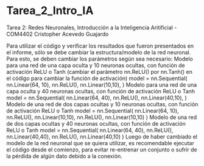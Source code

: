 # Tarea_2_Intro_IA
Tarea 2: Redes Neuronales, Introducción a la Inteligencia Aritificial - COM4402
Cristopher Acevedo Guajardo

Para utilizar el código y verificar los resultados que fueron presentados en el informe, sólo se debe cambiar la estructura/modelo de la red neuronal.
Para esto, se deben cambiar los parámetros según sea necesario:
Modelo para una red de una capa oculta y 10 neuronas ocultas, con función de activación ReLU o Tanh (cambiar el parámetro nn.ReLU() por nn.Tanh() en el código para cambiar la función de activación)
model = nn.Sequential(
          nn.Linear(64, 10),
          nn.ReLU(),
          nn.Linear(10,10),
        )
Modelo para una red de una capa oculta y 40 neuronas ocultas, con función de activación ReLU o Tanh
model = nn.Sequential(
          nn.Linear(64, 40),
          nn.ReLU(),
          nn.Linear(40,10),
        )
Modelo de una red de dos capas ocultas y 10 neuronas ocultas, con función de activación ReLU o Tanh
model = nn.Sequential(
          nn.Linear(64, 10),
          nn.ReLU(),
          nn.Linear(10,10),
          nn.ReLU(),
          nn.Linear(10,10)
        )
Modelo de una red de dos capas ocultas y 40 neuronas ocultas, con función de activación ReLU o Tanh
model = nn.Sequential(
          nn.Linear(64, 40),
          nn.ReLU(),
          nn.Linear(40,40),
          nn.ReLU(),
          nn.Linear(40,10)
        )
Luego de haber cambiado el modelo de la red neuronal que se quiera utilizar, es recomendable ejecutar el código desde el comienzo, para evitar re-entrenar un conjunto o sufrir de la pérdida de algún dato debido a la conexión.
